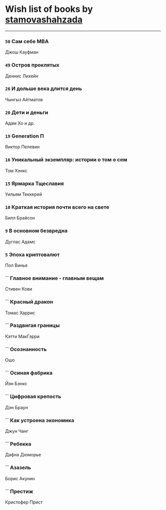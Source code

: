 # Wish list of books by [stamovashahzada](http://vk.com/id310646815)
---

### `50` Сам себе MBA
Джош Кауфман

### `49` Остров проклятых
Деннис Лихейн

### `26` И дольше века длится день
Чынгыз Айтматов

### `20` Дети и деньги
Адам Хо и др.

### `19` Generation П
Виктор Пелевин

### `16` Уникальный экземпляр: истории о том о сем
Том Хэнкс

### `15` Ярмарка Тщеславия
Уильям Теккерей

### `10` Краткая история почти всего на свете
Билл Брайсон

### `9` В основном безвредна
Дуглас Адамс

### `5` Эпоха криптовалют
Пол Винья

### `` Главное внимание - главным вещам
Стивен Кови

### `` Красный дракон
Томас Харрис

### `` Раздвигая границы
Кэтти МакГэрри

### `` Осознанность
Ошо

### `` Осиная фабрика
Йэн Бэнкс

### `` Цифровая крепость
Дэн Браун

### `` Как устроена экономика
Джун Чанг

### `` Ребекка
Дафна Дюморье

### `` Азазель
Борис Акунин

### `` Престиж
Кристофер Прист


